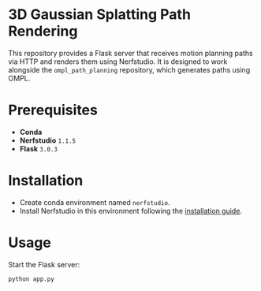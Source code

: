 # 3D Gaussian Splatting Path Rendering
This repository provides a Flask server that receives motion planning paths via HTTP and renders them using Nerfstudio. It is designed to work alongside the `ompl_path_planning` repository, which generates paths using OMPL.

# Prerequisites
- **Conda**  
- **Nerfstudio** `1.1.5`
- **Flask** `3.0.3`

# Installation
- Create conda environment named `nerfstudio`.
- Install Nerfstudio in this environment following the [installation guide](https://docs.nerf.studio/quickstart/installation.html).

# Usage
Start the Flask server:
```bash
python app.py
```
